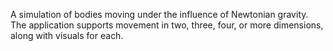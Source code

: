 A simulation of bodies moving under the influence of Newtonian gravity.  The application supports movement in two, three, four, or more dimensions, along with visuals for each.
